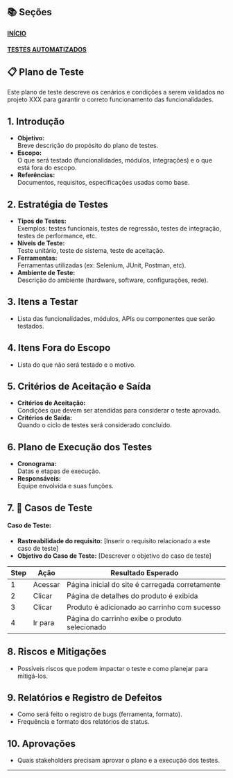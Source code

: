 ## 📚 Seções
<h4 align="left"><a href="https://github.com/caroolps/QA-AS2-Group">INÍCIO</a></h4>
<h4 align="left"><a href="https://github.com/caroolps/AUTOMATIZADO/blob/main/README.md">TESTES AUTOMATIZADOS</a></h4>

## 📋 Plano de Teste

Este plano de teste descreve os cenários e condições a serem validados no projeto XXX para garantir o correto funcionamento das funcionalidades.


## 1. Introdução
- **Objetivo:**  
  Breve descrição do propósito do plano de testes.
- **Escopo:**  
  O que será testado (funcionalidades, módulos, integrações) e o que está fora do escopo.
- **Referências:**  
  Documentos, requisitos, especificações usadas como base.

## 2. Estratégia de Testes
- **Tipos de Testes:**  
  Exemplos: testes funcionais, testes de regressão, testes de integração, testes de performance, etc.
- **Níveis de Teste:**  
  Teste unitário, teste de sistema, teste de aceitação.
- **Ferramentas:**  
  Ferramentas utilizadas (ex: Selenium, JUnit, Postman, etc).
- **Ambiente de Teste:**  
  Descrição do ambiente (hardware, software, configurações, rede).

## 3. Itens a Testar
- Lista das funcionalidades, módulos, APIs ou componentes que serão testados.

## 4. Itens Fora do Escopo
- Lista do que não será testado e o motivo.

## 5. Critérios de Aceitação e Saída
- **Critérios de Aceitação:**  
  Condições que devem ser atendidas para considerar o teste aprovado.
- **Critérios de Saída:**  
  Quando o ciclo de testes será considerado concluído.

## 6. Plano de Execução dos Testes
- **Cronograma:**  
  Datas e etapas de execução.
- **Responsáveis:**  
  Equipe envolvida e suas funções.

## 7. 🧪 Casos de Teste

#### Caso de Teste:

- **Rastreabilidade do requisito:** [Inserir o requisito relacionado a este caso de teste]  
- **Objetivo do Caso de Teste:** [Descrever o objetivo do caso de teste]

| Step | Ação                                  | Resultado Esperado                               |
|-------|--------------------------------------|------------------------------------------------|
| 1     | Acessar                              | Página inicial do site é carregada corretamente|
| 2     | Clicar                              | Página de detalhes do produto é exibida         |
| 3     | Clicar                              | Produto é adicionado ao carrinho com sucesso    |
| 4     | Ir para                            | Página do carrinho exibe o produto selecionado  |


## 8. Riscos e Mitigações
- Possíveis riscos que podem impactar o teste e como planejar para mitigá-los.

## 9. Relatórios e Registro de Defeitos
- Como será feito o registro de bugs (ferramenta, formato).  
- Frequência e formato dos relatórios de status.

## 10. Aprovações
- Quais stakeholders precisam aprovar o plano e a execução dos testes.


---




